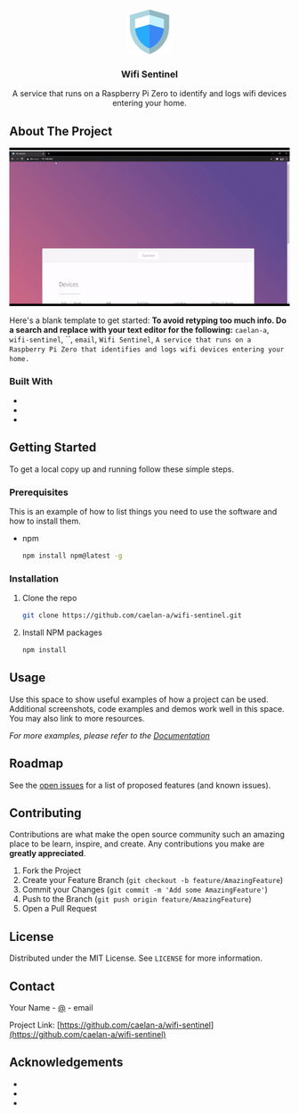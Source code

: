 <!-- PROJECT SHIELDS -->
<!--
*** I'm using markdown "reference style" links for readability.
*** Reference links are enclosed in brackets [ ] instead of parentheses ( ).
*** See the bottom of this document for the declaration of the reference variables
*** for contributors-url, forks-url, etc. This is an optional, concise syntax you may use.
*** https://www.markdownguide.org/basic-syntax/#reference-style-links
-->

<!-- PROJECT LOGO -->
<br />
<p align="center">
  <a href="https://github.com/caelan-a/wifi-sentinel">
    <img src="html/images/security.svg" alt="Logo" width="80" height="80">
  </a>

  <h3 align="center">Wifi Sentinel</h3>

  <p align="center">
    A service that runs on a Raspberry Pi Zero to identify and logs wifi devices entering your home.
    <br />
  </p>
</p>

<!-- ABOUT THE PROJECT -->
## About The Project

![](demo.gif)

Here's a blank template to get started:
**To avoid retyping too much info. Do a search and replace with your text editor for the following:**
`caelan-a`, `wifi-sentinel`, ``, `email`, `Wifi Sentinel`, `A service that runs on a Raspberry Pi Zero that identifies and logs wifi devices entering your home.`


### Built With

* []()
* []()
* []()



<!-- GETTING STARTED -->
## Getting Started

To get a local copy up and running follow these simple steps.

### Prerequisites

This is an example of how to list things you need to use the software and how to install them.
* npm
  ```sh
  npm install npm@latest -g
  ```

### Installation

1. Clone the repo
   ```sh
   git clone https://github.com/caelan-a/wifi-sentinel.git
   ```
2. Install NPM packages
   ```sh
   npm install
   ```



<!-- USAGE EXAMPLES -->
## Usage

Use this space to show useful examples of how a project can be used. Additional screenshots, code examples and demos work well in this space. You may also link to more resources.

_For more examples, please refer to the [Documentation](https://example.com)_



<!-- ROADMAP -->
## Roadmap

See the [open issues](https://github.com/caelan-a/wifi-sentinel/issues) for a list of proposed features (and known issues).



<!-- CONTRIBUTING -->
## Contributing

Contributions are what make the open source community such an amazing place to be learn, inspire, and create. Any contributions you make are **greatly appreciated**.

1. Fork the Project
2. Create your Feature Branch (`git checkout -b feature/AmazingFeature`)
3. Commit your Changes (`git commit -m 'Add some AmazingFeature'`)
4. Push to the Branch (`git push origin feature/AmazingFeature`)
5. Open a Pull Request



<!-- LICENSE -->
## License

Distributed under the MIT License. See `LICENSE` for more information.



<!-- CONTACT -->
## Contact

Your Name - [@](https://twitter.com/) - email

Project Link: [https://github.com/caelan-a/wifi-sentinel](https://github.com/caelan-a/wifi-sentinel)



<!-- ACKNOWLEDGEMENTS -->
## Acknowledgements

* []()
* []()
* []()





<!-- MARKDOWN LINKS & IMAGES -->
<!-- https://www.markdownguide.org/basic-syntax/#reference-style-links -->
[contributors-shield]: https://img.shields.io/github/contributors/caelan-a/repo.svg?style=for-the-badge
[contributors-url]: https://github.com/caelan-a/repo/graphs/contributors
[forks-shield]: https://img.shields.io/github/forks/caelan-a/repo.svg?style=for-the-badge
[forks-url]: https://github.com/caelan-a/repo/network/members
[stars-shield]: https://img.shields.io/github/stars/caelan-a/repo.svg?style=for-the-badge
[stars-url]: https://github.com/caelan-a/repo/stargazers
[issues-shield]: https://img.shields.io/github/issues/caelan-a/repo.svg?style=for-the-badge
[issues-url]: https://github.com/caelan-a/repo/issues
[license-shield]: https://img.shields.io/github/license/caelan-a/repo.svg?style=for-the-badge
[license-url]: https://github.com/caelan-a/repo/blob/master/LICENSE.txt
[linkedin-shield]: https://img.shields.io/badge/-LinkedIn-black.svg?style=for-the-badge&logo=linkedin&colorB=555
[linkedin-url]: https://linkedin.com/in/caelan-a
